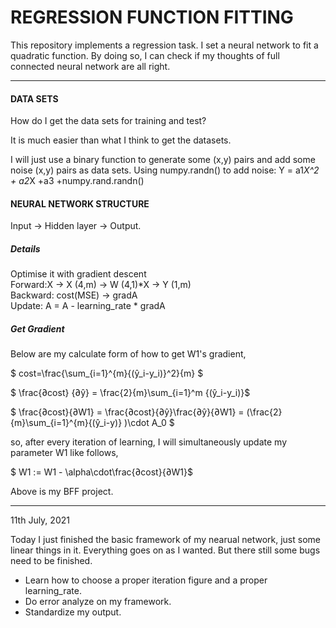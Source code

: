 # REGRESSION FUNCTION FITTING

This repository implements a regression task. I set a neural network to fit a quadratic function. By doing so, I can check if my thoughts of full connected neural network are all right.

***

#### DATA SETS

How do I get the data sets for training and test?

It is much easier than what I think to get the datasets.

I will just use a binary function to generate some (x,y) pairs and add some noise (x,y) pairs as data sets.
Using numpy.randn() to add noise: Y = a1*X^2 + a2*X +a3 +numpy.rand.randn()

#### NEURAL NETWORK STRUCTURE
Input -> Hidden layer -> Output.
##### Details
Optimise it with gradient descent<br>
Forward:X -> X (4,m) -> W (4,1)*X -> Y (1,m)<br>
Backward: cost(MSE) -> gradA<br>
Update: A = A - learning_rate * gradA<br>

##### Get Gradient

Below are my calculate form of how to get W1's gradient,

$ cost=\frac{\sum_{i=1}^{m}{(ŷ_i-y_i)}^2}{m} $

$ \frac{∂cost} {∂ŷ} = \frac{2}{m}\sum_{i=1}^m {(ŷ_i-y_i)}$

$ \frac{∂cost}{∂W1} = \frac{∂cost}{∂ŷ}\frac{∂ŷ}{∂W1} = (\frac{2}{m}\sum_{i=1}^{m}{(ŷ_i-y)} )\cdot A_0 $

so, after every iteration of learning, I will simultaneously update my parameter W1 like follows,

$ W1 := W1 - \alpha\cdot\frac{∂cost}{∂W1}$ 



Above is my BFF project.

***

11th July, 2021

Today I just finished the basic framework of my nearual network, just some linear things in it. Everything goes on as I wanted. But there still some bugs need to be finished.

* Learn how to choose a proper iteration figure and a proper learning_rate. 
* Do error analyze on my framework.
* Standardize my output.

